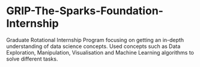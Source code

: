 # GRIP-The-Sparks-Foundation-Internship

Graduate Rotational Internship Program focusing on getting an in-depth understanding of data science concepts. Used concepts such as Data Exploration, Manipulation, Visualisation  and Machine Learning algorithms to solve different tasks.    
